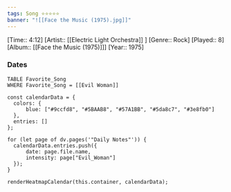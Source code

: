 ```yaml
---
tags: Song ⭐⭐⭐⭐⭐ 
banner: "![[Face the Music (1975).jpg]]"
---
```

[Time:: 4:12]
[Artist:: [[Electric Light Orchestra]] ]
[Genre:: Rock]
[Played:: 8]
[Album:: [[Face the Music (1975)]]]
[Year:: 1975]
### Dates
````dataview
TABLE Favorite_Song
WHERE Favorite_Song = [[Evil Woman]]
````

  ```dataviewjs
const calendarData = { 
	colors: { 
		blue: ["#9ccfd8", "#5BAAB8", "#57A1BB", "#5da8c7", "#3e8fb0"] 
	}, 
	entries: [] 
}; 

for (let page of dv.pages('"Daily Notes"')) { 
	calendarData.entries.push({ 
		date: page.file.name, 
		intensity: page["Evil_Woman"]
	}); 
} 

renderHeatmapCalendar(this.container, calendarData);
```
